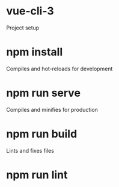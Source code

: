# vue-cli-3
Project setup
# npm install
Compiles and hot-reloads for development
# npm run serve
Compiles and minifies for production
# npm run build
Lints and fixes files
# npm run lint
